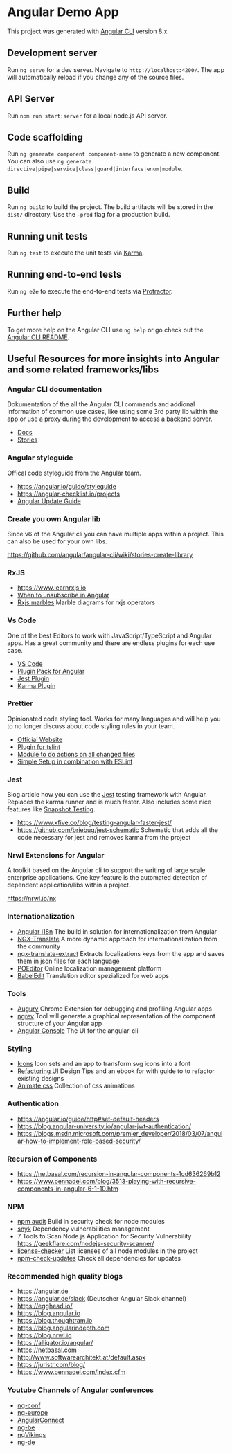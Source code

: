 # Angular Demo App

This project was generated with [Angular CLI](https://github.com/angular/angular-cli) version 8.x.

## Development server

Run `ng serve` for a dev server. Navigate to `http://localhost:4200/`. The app will automatically reload if you change any of the source files.

## API Server

Run `npm run start:server` for a local node.js API server.

## Code scaffolding

Run `ng generate component component-name` to generate a new component. You can also use `ng generate directive|pipe|service|class|guard|interface|enum|module`.

## Build

Run `ng build` to build the project. The build artifacts will be stored in the `dist/` directory. Use the `-prod` flag for a production build.

## Running unit tests

Run `ng test` to execute the unit tests via [Karma](https://karma-runner.github.io).

## Running end-to-end tests

Run `ng e2e` to execute the end-to-end tests via [Protractor](http://www.protractortest.org/).

## Further help

To get more help on the Angular CLI use `ng help` or go check out the [Angular CLI README](https://github.com/angular/angular-cli/blob/master/README.md).

## Useful Resources for more insights into Angular and some related frameworks/libs

### Angular CLI documentation

Dokumentation of the all the Angular CLI commands and addional information of common use cases, like using some 3rd party lib within the app or use a proxy during the development to access a backend server.

- [Docs](https://angular.io/cli)
- [Stories](https://github.com/angular/angular-cli/wiki/stories)

### Angular styleguide

Offical code styleguide from the Angular team.

- https://angular.io/guide/styleguide
- https://angular-checklist.io/projects
- [Angular Update Guide](https://update.angular.io)

### Create you own Angular lib

Since v6 of the Angular cli you can have multiple apps within a project. This can also be used for your own libs.

https://github.com/angular/angular-cli/wiki/stories-create-library

### RxJS

- https://www.learnrxjs.io
- [When to unsubscribe in Angular](https://netbasal.com/when-to-unsubscribe-in-angular-d61c6b21bad3)
- [Rxjs marbles](https://rxmarbles.com/) Marble diagrams for rxjs operators

### Vs Code

One of the best Editors to work with JavaScript/TypeScript and Angular apps. Has a great community and there are endless plugins for each use case.

- [VS Code](https://code.visualstudio.com)
- [Plugin Pack for Angular](https://marketplace.visualstudio.com/items?itemName=johnpapa.angular-essentials)
- [Jest Plugin](https://marketplace.visualstudio.com/items?itemName=Orta.vscode-jest)
- [Karma Plugin](https://marketplace.visualstudio.com/items?itemName=raagh.angular-karma-test-explorer)

### Prettier

Opinionated code styling tool. Works for many languages and will help you to no longer discuss about code styling rules in your team.

- [Official Website](https://prettier.io)
- [Plugin for tslint](https://github.com/alexjoverm/tslint-config-prettier)
- [Module to do actions on all changed files](https://github.com/okonet/lint-staged)
- [Simple Setup in combination with ESLint](https://github.com/lipis/prettier-setup/blob/master/README.md)

### Jest

Blog article how you can use the [Jest](https://facebook.github.io/jest/) testing framework with Angular. Replaces the karma runner and is much faster. Also includes some nice features like [Snapshot Testing](https://facebook.github.io/jest/docs/en/snapshot-testing.html).

- https://www.xfive.co/blog/testing-angular-faster-jest/
- https://github.com/briebug/jest-schematic Schematic that adds all the code necessary for jest and removes karma from the project

### Nrwl Extensions for Angular

A toolkit based on the Angular cli to support the writing of large scale enterprise applications. One key feature is the automated detection of dependent application/libs within a project.

https://nrwl.io/nx

### Internationalization

- [Angular i18n](https://angular.io/guide/i18n) The build in solution for internationalization from Angular
- [NGX-Translate](http://www.ngx-translate.com) A more dynamic approach for internationalization from the community
- [ngx-translate-extract](https://github.com/biesbjerg/ngx-translate-extract) Extracts localizations keys from the app and saves them in json files for each language
- [POEditor](https://poeditor.com) Online localization management platform
- [BabelEdit](https://www.codeandweb.com/babeledit) Translation editor spezialized for web apps

### Tools

- [Augury](https://augury.angular.io) Chrome Extension for debugging and profiling Angular apps
- [ngrev](https://github.com/mgechev/ngrev) Tool will generate a graphical representation of the component structure of your Angular app
- [Angular Console](https://angularconsole.com) The UI for the angular-cli

### Styling

- [Icons](https://icomoon.io/#home) Icon sets and an app to transform svg icons into a font
- [Refactoring UI](https://refactoringui.com) Design Tips and an ebook for with guide to to refactor existing designs
- [Animate.css](https://daneden.github.io/animate.css/) Collection of css animations

### Authentication

- https://angular.io/guide/http#set-default-headers
- https://blog.angular-university.io/angular-jwt-authentication/
- https://blogs.msdn.microsoft.com/premier_developer/2018/03/07/angular-how-to-implement-role-based-security/

### Recursion of Components

- https://netbasal.com/recursion-in-angular-components-1cd636269b12
- https://www.bennadel.com/blog/3513-playing-with-recursive-components-in-angular-6-1-10.htm

### NPM

- [npm audit](https://docs.npmjs.com/cli/audit) Build in security check for node modules
- [snyk](https://snyk.io) Dependency vulnerabilities management
- 7 Tools to Scan Node.js Application for Security Vulnerability https://geekflare.com/nodejs-security-scanner/
- [license-checker](https://github.com/davglass/license-checker) List licenses of all node modules in the project
- [npm-check-updates](https://github.com/tjunnone/npm-check-updates) Check all dependencies for updates

### Recommended high quality blogs

- https://angular.de
- https://angular.de/slack (Deutscher Angular Slack channel)
- https://egghead.io/
- https://blog.angular.io
- https://blog.thoughtram.io
- https://blog.angularindepth.com
- https://blog.nrwl.io
- https://alligator.io/angular/
- https://netbasal.com
- http://www.softwarearchitekt.at/default.aspx
- https://juristr.com/blog/
- https://www.bennadel.com/index.cfm

### Youtube Channels of Angular conferences

- [ng-conf](https://www.youtube.com/user/ngconfvideos/videos)
- [ng-europe](https://www.youtube.com/channel/UCEGUP3TJJfMsEM_1y8iviSQ/videos)
- [AngularConnect](https://www.youtube.com/channel/UCzrskTiT_ObAk3xBkVxMz5g/videos)
- [ng-be](https://www.youtube.com/channel/UCnMfZM2S3QgbFvOyet5PMmQ/videos)
- [ngVikings](https://www.youtube.com/channel/UCImlZXX470Pl8N_CUy3E2Zw/videos)
- [ng-de](https://www.youtube.com/channel/UCBw_r4N2nv72l9IV2hn042A/videos)
